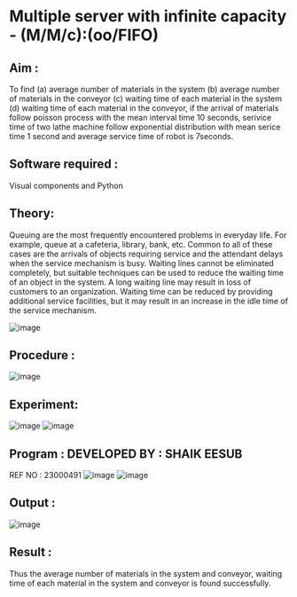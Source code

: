 # Multiple server with infinite capacity - (M/M/c):(oo/FIFO)
## Aim :
To find (a) average number of materials in the system (b) average number of materials in the conveyor (c) waiting time of each material in the system (d) waiting time of each material in the conveyor, if the arrival  of materials follow poisson process with the mean interval time 10 seconds, serivice time of two lathe machine follow exponential distribution with mean serice time 1 second and average service time of robot is 7seconds.

## Software required :
Visual components and Python

## Theory:
Queuing are the most frequently encountered problems in everyday life. For example, queue at a cafeteria, library, bank, etc. Common to all of these cases are the arrivals of objects requiring service and the attendant delays when the service mechanism is busy. Waiting lines cannot be eliminated completely, but suitable techniques can be used to reduce the waiting time of an object in the system. A long waiting line may result in loss of customers to an organization. Waiting time can be reduced by providing additional service facilities, but it may result in an increase in the idle time of the service mechanism.

![image](https://user-images.githubusercontent.com/103921593/203238035-1c8109bc-cbf2-4c77-baea-c5b682a752ef.png)

## Procedure :

![image](https://user-images.githubusercontent.com/103921593/203238265-176740b0-eae2-4772-90be-5449869ac9b0.png)




## Experiment:
![image](https://github.com/ramjan1729/Muttiple-capacity-with-infinite-capacity/assets/155223154/5e7dacb7-98f2-4c5c-bc49-b8020ddeeb47)
![image](https://github.com/ramjan1729/Muttiple-capacity-with-infinite-capacity/assets/155223154/2763ec17-528c-4d96-a985-aad4818351ce)


## Program : DEVELOPED BY : SHAIK EESUB
REF NO : 23000491
![image](https://github.com/ramjan1729/Muttiple-capacity-with-infinite-capacity/assets/155223154/8f6bf9b1-661d-46b0-930b-356d5ac4422d)
![image](https://github.com/ramjan1729/Muttiple-capacity-with-infinite-capacity/assets/155223154/6b99e243-7408-497a-be53-176028d30a52)


## Output :
![image](https://github.com/ramjan1729/Muttiple-capacity-with-infinite-capacity/assets/155223154/6da8965b-f174-4c1a-9400-4ac91058085d)

## Result : 
Thus the average number of materials in the system and conveyor, waiting time of each material in the system and conveyor is found successfully.


